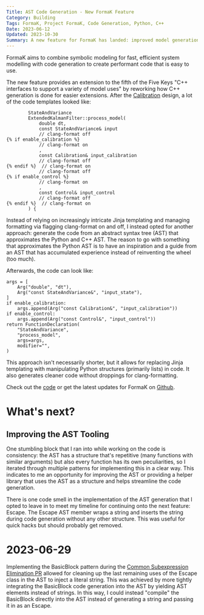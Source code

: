 ```yaml
---
Title: AST Code Generation - New FormaK Feature
Category: Building
Tags: FormaK, Project FormaK, Code Generation, Python, C++
Date: 2023-06-12
Updated: 2023-10-30
Summary: A new feature for FormaK has landed: improved model generation by leveraging a subset of the C++ Abstract Syntax Tree
---
```


FormaK aims to combine symbolic modeling for fast, efficient system modelling
with code generation to create performant code that is easy to use.

The new feature provides an extension to the fifth of the Five Keys "C++
interfaces to support a variety of model uses" by reworking how C++ generation
is done for easier extensions. After the 
[Calibration](blog/calibration-new-formak-feature.html) design, a lot of the code
templates looked like:

            StateAndVariance
            ExtendedKalmanFilter::process_model(
                double dt,
                const StateAndVariance& input
                // clang-format off
    {% if enable_calibration %}
                // clang-format on
                ,
                const Calibration& input_calibration
                // clang-format off
    {% endif %}  // clang-format on
                // clang-format off
    {% if enable_control %}
                // clang-format on
                ,
                const Control& input_control
                // clang-format off
    {% endif %}  // clang-format on
            ) {

Instead of relying on increasingly intricate Jinja templating and managing
formatting via flagging clang-format on and off, I instead opted for another
approach: generate the code from an abstract syntax tree (AST) that approximates
the Python and C++ AST. The reason to go with something that approximates the
Python AST is to have an inspiration and a guide from an AST that has
accumulated experience instead of reinventing the wheel (too much).

Afterwards, the code can look like:

    args = [
        Arg("double", "dt"),
        Arg("const StateAndVariance&", "input_state"),
    ]
    if enable_calibration:
        args.append(Arg("const Calibration&", "input_calibration"))
    if enable_control:
        args.append(Arg("const Control&", "input_control"))
    return FunctionDeclaration(
        "StateAndVariance",
        "process_model",
        args=args,
        modifier="",
    )

This approach isn't necessarily shorter, but it allows for replacing Jinja
templating with manipulating Python structures (primarily lists) in code. It
also generates cleaner code without droppings for clang-formatting.

Check out the [code](https://github.com/buckbaskin/formak/pull/13) or get the
latest updates for FormaK on [Github](https://github.com/buckbaskin/formak).

# What's next?

## Improving the AST Tooling

One stumbling block that I ran into while working on the code is consistency:
the AST has a structure that's repetitive (many functions with similar
arguments) but also every function has its own peculiarities, so I iterated
through multiple patterns for implementing this in a clear way. This indicates
to me an opportunity for improving the AST or providing a helper library that
uses the AST as a structure and helps streamline the code generation.

There is one code smell in the implementation of the AST generation that I opted
to leave in to meet my timeline for continuing onto the next feature: Escape.
The Escape AST member wraps a string and inserts the string during code
generation without any other structure. This was useful for quick hacks but
should probably get removed.

# 2023-06-29

Implementing the BasicBlock pattern during the
[Common Subexpression Elimination PR](https://github.com/buckbaskin/formak/pull/14)
allowed for cleaning up the last remaining uses of the Escape class in the AST
to inject a literal string. This was achieved by more tightly integrating the
BasicBlock code generation into the AST by yielding AST elements instead of
strings. In this way, I could instead "compile" the BasicBlock directly into the
AST instead of generating a string and passing it in as an Escape.
